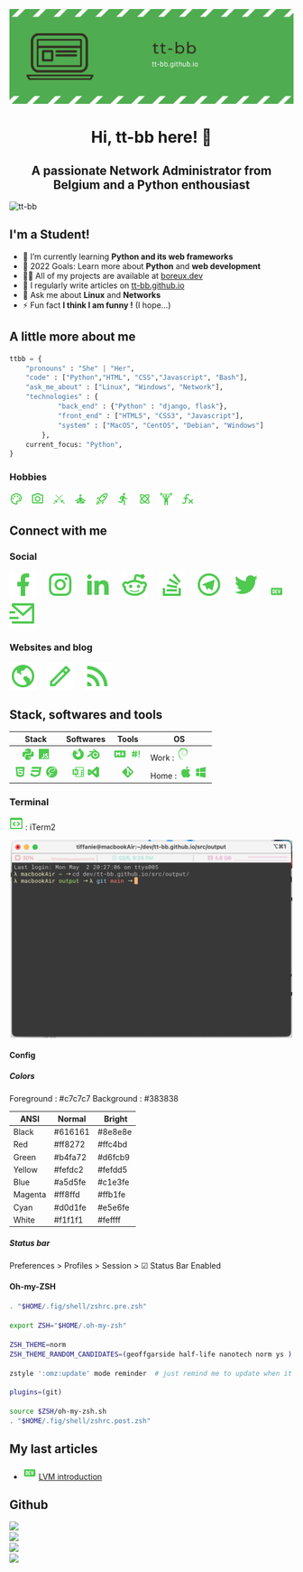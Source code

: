 <p align="center"><img src="https://raw.githubusercontent.com/tt-bb/tt-bb/main/assets/banner.png" /></p>

<h1 align="center">Hi, tt-bb here! 👋</h1>
<h2 align="center">A passionate Network Administrator from Belgium and a Python enthousiast</h2>

<img src="https://komarev.com/ghpvc/?username=tt-bb&label=Profile%20views&color=4caf4f&style=flat" alt="tt-bb" />


## I'm a Student!

- 🌱 I’m currently learning **Python and its web frameworks**
- 🥅 2022 Goals: Learn more about **Python** and **web development**
- 👨‍💻 All of my projects are available at [boreux.dev](https://boreux.dev)
- 📝 I regularly write articles on [tt-bb.github.io](https://tt-bb.github.io)
- 💬 Ask me about **Linux** and **Networks**
- ⚡ Fun fact **I think I am funny !** (I hope...)

## A little more about me

```python
ttbb = {
    "pronouns" : "She" | "Her",
    "code" : ["Python","HTML", "CSS","Javascript", "Bash"],
    "ask_me_about" : ["Linux", "Windows", "Network"],
    "technologies" : {
            "back_end" : {"Python" : "django, flask"},
            "front_end" : ["HTML5", "CSS3", "Javascript"],
            "system" : ["MacOS", "CentOS", "Debian", "Windows"]
        },
    current_focus: "Python",
}
```

### Hobbies

<img title="Drawing" src="https://raw.githubusercontent.com/tt-bb/tt-bb/main/assets/palette-outline.png">&emsp;<img title="Photography" src="https://raw.githubusercontent.com/tt-bb/tt-bb/main/assets/camera-outline.png">&emsp;<img title="Fencing" src="https://raw.githubusercontent.com/tt-bb/tt-bb/main/assets/fencing.png">&emsp;<img title="Meditation" src="https://raw.githubusercontent.com/tt-bb/tt-bb/main/assets/meditation.png">&emsp;<img title="Astronomy" src="https://raw.githubusercontent.com/tt-bb/tt-bb/main/assets/rocket-launch-outline.png">&emsp;<img title="Running" src="https://raw.githubusercontent.com/tt-bb/tt-bb/main/assets/run.png">&emsp;<img title="Sciences" src="https://raw.githubusercontent.com/tt-bb/tt-bb/main/assets/atom.png">&emsp;<img title="Weight lifting" src="https://raw.githubusercontent.com/tt-bb/tt-bb/main/assets/weight-lifter.png">&emsp;<img title="Mathematics" src="https://raw.githubusercontent.com/tt-bb/tt-bb/main/assets/function-variant.png">

## Connect with me

### Social

<a href="https://fb.com/tiffanie.boreux"><img title="Facebook" src="https://raw.githubusercontent.com/tt-bb/tt-bb/961ac66dbd7533c27015513427efd86d0c8ba58a/assets/facebook-fill.svg"></a>&emsp;
<a href="https://www.instagram.com/tiffanie.boreux/"><img title="Instagram" src="https://raw.githubusercontent.com/tt-bb/tt-bb/961ac66dbd7533c27015513427efd86d0c8ba58a/assets/instagram-line.svg"></a>&emsp;
<a href="https://linkedin.com/in/tiffanie-boreux-828439176"><img title="LindedIn" src="https://raw.githubusercontent.com/tt-bb/tt-bb/961ac66dbd7533c27015513427efd86d0c8ba58a/assets/linkedin-fill.svg"></a>&emsp;
<a href="https://www.reddit.com/user/tt-bb_"><img title="Reddit" src="https://raw.githubusercontent.com/tt-bb/tt-bb/961ac66dbd7533c27015513427efd86d0c8ba58a/assets/reddit-line.svg"></a>&emsp;
<a href="https://stackoverflow.com/users/19015182/ttbb"><img title="StackOverFlow" src="https://raw.githubusercontent.com/tt-bb/tt-bb/961ac66dbd7533c27015513427efd86d0c8ba58a/assets/stack-overflow-line.svg"></a>&emsp;
<a href="https://t.me/koala_kiwi"><img title="Telegram" src="https://raw.githubusercontent.com/tt-bb/tt-bb/961ac66dbd7533c27015513427efd86d0c8ba58a/assets/telegram-line.svg"></a>&emsp;
<a href="https://twitter.com/tiffanie_boreux"><img title="Twitter" src="https://raw.githubusercontent.com/tt-bb/tt-bb/961ac66dbd7533c27015513427efd86d0c8ba58a/assets/twitter-fill.svg"></a>&emsp;
<a href="https://dev.to/ttbb"><img title="Dev.to" src="https://raw.githubusercontent.com/tt-bb/tt-bb/main/assets/dev-to.png"></a>&emsp;
<a href="mailto:ttbb_@outlook.com"><img title="Email" src="https://raw.githubusercontent.com/tt-bb/tt-bb/6ef0c02a6dc318e01364c0c45de5883e4e878a13/assets/mail-send-line.svg"></a>

### Websites and blog
    
<a href="https://boreux.dev"><img title="Portfolio" src="https://raw.githubusercontent.com/tt-bb/tt-bb/e41d8de91acb5bdef4c679645c6868e49f36e7e5/assets/earth-line.svg"></a>&emsp;
<a href="https://tt-bb.github.io"><img title="Blog" src="https://raw.githubusercontent.com/tt-bb/tt-bb/e41d8de91acb5bdef4c679645c6868e49f36e7e5/assets/pencil-line.svg"></a>&emsp;
<a href="https://tt-bb.github.io/feeds/all.atom.xml"><img title="RSS" src="https://raw.githubusercontent.com/tt-bb/tt-bb/e41d8de91acb5bdef4c679645c6868e49f36e7e5/assets/rss-fill.svg"></a>

## Stack, softwares and tools

| **Stack** | **Softwares** | **Tools** | **OS** |
|:---------:|:-------------:|:---------:|--------|
| <img title="Python" src="https://raw.githubusercontent.com/tt-bb/tt-bb/main/assets/language-python.png"> <img title="Javascript" src="https://raw.githubusercontent.com/tt-bb/tt-bb/main/assets/language-javascript.png"> | <img title="Firefox" src="https://raw.githubusercontent.com/tt-bb/tt-bb/main/assets/firefox.png"> <img title="Blender" src="https://raw.githubusercontent.com/tt-bb/tt-bb/main/assets/blender-software.png"> | <img title="Markdown" src="https://raw.githubusercontent.com/tt-bb/tt-bb/main/assets/language-markdown.png"> <img title="Bash (Zsh)" src="https://raw.githubusercontent.com/tt-bb/tt-bb/main/assets/bash.png"> | Work : <img title="Debian" src="https://raw.githubusercontent.com/tt-bb/tt-bb/main/assets/debian.png"> |
| <img title="HTML5" src="https://raw.githubusercontent.com/tt-bb/tt-bb/main/assets/language-html5.png"> <img title="CSS3" src="https://raw.githubusercontent.com/tt-bb/tt-bb/main/assets/language-css3.png"> <img title="Sass / SCSS" src="https://raw.githubusercontent.com/tt-bb/tt-bb/main/assets/sass.png">| <img title="OneNote" src="https://raw.githubusercontent.com/tt-bb/tt-bb/main/assets/microsoft-onenote.png"> <img title="Visual Studio Code" src="https://raw.githubusercontent.com/tt-bb/tt-bb/main/assets/microsoft-visual-studio.png"> | <img title="Git" src="https://raw.githubusercontent.com/tt-bb/tt-bb/main/assets/git.png"> | Home : <img title="macOS" src="https://raw.githubusercontent.com/tt-bb/tt-bb/main/assets/apple.png"> <img title="Windows 10" src="https://raw.githubusercontent.com/tt-bb/tt-bb/main/assets/microsoft-windows.png"> |

### Terminal

<a href="https://iterm2.com/"><img title="Terminal" src="https://raw.githubusercontent.com/tt-bb/tt-bb/main/assets/application-brackets-outline.png"></a> : iTerm2
<br />
<p align="center">
<img title="iTerm2" src="https://raw.githubusercontent.com/tt-bb/tt-bb/main/assets/terminal.png" width="500">
</p>

#### Config

##### Colors

Foreground : #c7c7c7
Background : #383838

| ANSI | Normal | Bright |
|------|--------|--------|
| Black | #616161 | #8e8e8e |
| Red | #ff8272 | #ffc4bd |
| Green | #b4fa72 | #d6fcb9 |
| Yellow | #fefdc2 | #fefdd5 |
| Blue | #a5d5fe | #c1e3fe |
| Magenta | #ff8ffd | #ffb1fe |
| Cyan | #d0d1fe | #e5e6fe |
| White | #f1f1f1 | #feffff |

##### Status bar

Preferences > Profiles > Session > ☑ Status Bar Enabled

#### Oh-my-ZSH

```bash
. "$HOME/.fig/shell/zshrc.pre.zsh"

export ZSH="$HOME/.oh-my-zsh"

ZSH_THEME=norm
ZSH_THEME_RANDOM_CANDIDATES=(geoffgarside half-life nanotech norm ys )

zstyle ':omz:update' mode reminder  # just remind me to update when it's time

plugins=(git)

source $ZSH/oh-my-zsh.sh
. "$HOME/.fig/shell/zshrc.post.zsh"
```

## My last articles

- <img title="Dev.to" src="https://raw.githubusercontent.com/tt-bb/tt-bb/main/assets/dev-to.png"> [LVM introduction](https://dev.to/ttbb/an-intro-to-lvm-5e87)

## Github

<img src="https://activity-graph.herokuapp.com/graph?username=tt-bb&theme=minimal">
<br />
<img src="https://github-profile-summary-cards.vercel.app/api/cards/profile-details?username=tt-bb&theme=vue">
<br />
<img src="https://github-readme-stats.vercel.app/api?username=tt-bb">
<br />
<img src="https://github-readme-stats.vercel.app/api/top-langs/?username=tt-bb">
